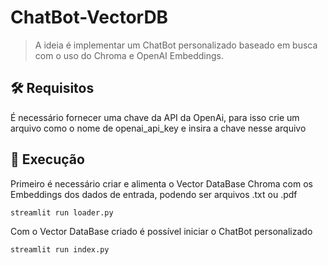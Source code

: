 # ChatBot-VectorDB

> A ideia é implementar um ChatBot personalizado baseado em busca com o uso do Chroma e OpenAI Embeddings.

## 🛠️ Requisitos 

É necessário fornecer uma chave da API da OpenAi, para isso crie um arquivo como o nome de openai_api_key e insira a chave nesse arquivo

## 🚀 Execução

Primeiro é necessário criar e alimenta o Vector DataBase Chroma com os Embeddings dos dados de entrada, podendo ser arquivos .txt ou .pdf

```
streamlit run loader.py
```

Com o Vector DataBase criado é possível iniciar o ChatBot personalizado

```
streamlit run index.py
```
